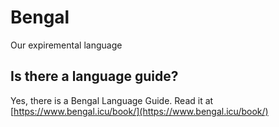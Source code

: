 # Bengal

Our expiremental language

## Is there a language guide?

Yes, there is a Bengal Language Guide. Read it at 
[https://www.bengal.icu/book/](https://www.bengal.icu/book/)
